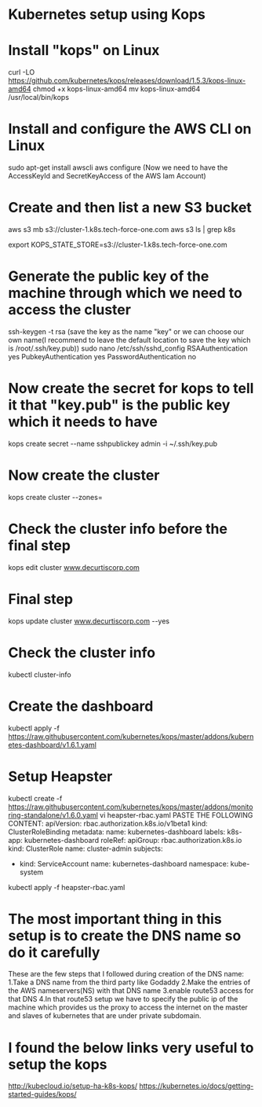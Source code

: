 # Kubernetes setup using Kops


# Install "kops" on Linux
curl -LO https://github.com/kubernetes/kops/releases/download/1.5.3/kops-linux-amd64
chmod +x kops-linux-amd64
mv kops-linux-amd64 /usr/local/bin/kops


# Install and configure the AWS CLI on Linux     
sudo apt-get install awscli
aws configure
(Now we need to have the AccessKeyId and SecretKeyAccess of the AWS Iam Account)

# Create and then list a new S3 bucket
aws s3 mb s3://cluster-1.k8s.tech-force-one.com
aws s3 ls | grep k8s

export KOPS_STATE_STORE=s3://cluster-1.k8s.tech-force-one.com


# Generate the public key of the machine through which we need to access the cluster
ssh-keygen -t rsa
(save the key as the name "key" or we can choose our own name(I recommend to leave the default location to save the key which is /root/.ssh/key.pub))
sudo nano /etc/ssh/sshd_config
	RSAAuthentication yes
	PubkeyAuthentication yes 
	PasswordAuthentication no


# Now create the secret for kops to tell it that "key.pub" is the public key which it needs to have
kops create secret --name <name of the cluster or the DNS name> sshpublickey admin -i ~/.ssh/key.pub



# Now create the cluster
kops create cluster --zones=<zone-name> <cluster name or DNS name>


# Check the cluster info before the final step
kops edit cluster www.decurtiscorp.com


# Final step
kops update cluster www.decurtiscorp.com --yes


# Check the cluster info
kubectl cluster-info


# Create the dashboard
kubectl apply -f https://raw.githubusercontent.com/kubernetes/kops/master/addons/kubernetes-dashboard/v1.6.1.yaml

# Setup Heapster
kubectl create -f https://raw.githubusercontent.com/kubernetes/kops/master/addons/monitoring-standalone/v1.6.0.yaml
vi heapster-rbac.yaml
	PASTE THE FOLLOWING CONTENT:
apiVersion: rbac.authorization.k8s.io/v1beta1
kind: ClusterRoleBinding
metadata:
  name: kubernetes-dashboard
  labels:
    k8s-app: kubernetes-dashboard
roleRef:
  apiGroup: rbac.authorization.k8s.io
  kind: ClusterRole
  name: cluster-admin
subjects:
- kind: ServiceAccount
  name: kubernetes-dashboard
  namespace: kube-system

kubectl apply -f heapster-rbac.yaml




# The most important thing in this setup is to create the DNS name so do it carefully

These are the few steps that I followed during creation of the DNS name:
1.Take a DNS name from the third party like Godaddy
2.Make the entries of the AWS nameservers(NS) with that DNS name
3.enable route53 access for that DNS
4.In that route53 setup we have to specify the public ip of the machine which provides us the proxy to access the internet on the master and slaves of kubernetes that are under private subdomain.


# I found the below links very useful to setup the kops
http://kubecloud.io/setup-ha-k8s-kops/
https://kubernetes.io/docs/getting-started-guides/kops/

